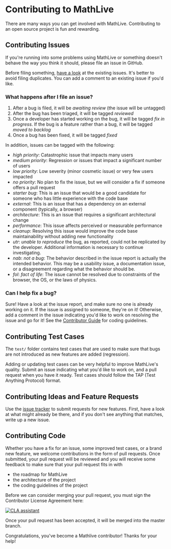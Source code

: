 # Contributing to MathLive

There are many ways you can get involved with MathLive. Contributing to 
an open source project is fun and rewarding.

## Contributing Issues

If you're running into some problems using MathLive or something doesn't 
behave the way you think it should, please file an issue in GitHub.

Before filing something, [have a look](https://github.com/arnog/mathlive/issues) 
at the existing issues. It's better to avoid filing duplicates. You can 
add a comment to an existing issue if you'd like.

### What happens after I file an issue?

1. After a bug is filed, it will be _awaiting review_ (the issue will be untagged)
2. After the bug has been triaged, it will be tagged _reviewed_
3. Once a developer has started working on the bug, it will be tagged _fix in progress_. If the bug is a feature rather than a bug, it will be tagged _moved to backlog_
4. Once a bug has been fixed, it will be tagged _fixed_

In addition, issues can be tagged with the following:
* _high priority_: Catastrophic issue that impacts many users
* _medium priority_: Regression or issues that impact a significant number of users
* _low priority_: Low severity (minor cosmetic issue) or very few users impacted
* _no priority_: No plan to fix the issue, but we will consider a fix if someone offers a pull request
* _starter bug_: This is an issue that would be a good candidate for someone 
who has little experience with the code base
* _external_: This is an issue that has a dependency on an external component
(typically, a browser)
* _architecture_: This is an issue that requires a significant architectural
change
* _performance_: This issue affects perceived or measurable performance
* _cleanup_: Resolving this issue would improve the code base maintainability
without adding new functionality
* _utr_: _unable to reproduce_ the bug, as reported, could not be replicated
by the developer. Additional information is necessary to continue investigating.
* _nab_: _not a bug_: The behavior described in the issue report is actually
the intended behavior. This may be a usability issue, a documentation issue, 
or a disagreement regarding what the behavior should be.
* _fol_: _fact of life_: The issue cannot be resolved due to constraints of
the browser, the OS, or the laws of physics.

### Can I help fix a bug?

Sure! Have a look at the issue report, and make sure no one is already 
working on it. If the issue is assigned to someone, they're on it! 
Otherwise, add a comment in the issue indicating you'd like to work on
resolving the issue and go for it! See the [Contributor Guide](CONTRIBUTOR_GUIDE.md) for coding guidelines.


## Contributing Test Cases

The `test/` folder contains test cases that are used to make sure that 
bugs are not introduced as new features are added (regression). 

Adding or updating test cases can be very helpful
to improve MathLive's quality. Submit an issue indicating what you'd like
to work on, and a pull request when you have it ready. Test cases should 
follow the TAP (Test Anything Protocol) format.


## Contributing Ideas and Feature Requests

Use the [issue tracker](https://github.com/arnog/mathlive/issues) to submit
requests for new features. First, have a look at what might already be there,
and if you don't see anything that matches, write up a new issue.

## Contributing Code

Whether you have a fix for an issue, some improved test cases, or a brand
new feature, we welcome contributions in the form of pull requests. 
Once submitted, your pull request will be reviewed and you will receive
some feedback to make sure that your pull request fits in with
* the roadmap for MathLive
* the architecture of the project
* the coding guidelines of the project

Before we can consider merging your pull request, you must sign the 
Contributor License Agreement here: 

<a href="https://cla-assistant.io/arnog/mathlive"><img src="https://cla-assistant.io/readme/badge/arnog/mathlive" alt="CLA assistant" /></a>

Once your pull request has been accepted, it will be merged 
into the master branch.

Congratulations, you've become a Mathlive contributor! Thanks for your help!
